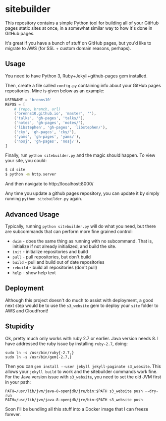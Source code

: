 sitebuilder
===========

This repository contains a simple Python tool for building all of your GitHub
pages static sites at once, in a somewhat similar way to how it's done in GitHub
pages.

It's great if you have a bunch of stuff on GitHub pages, but you'd like to
migrate to AWS (for SSL + custom domain reasons, perhaps).

Usage
-----

You need to have Python 3, Ruby+Jekyll+github-pages gem installed.

Then, create a file called `config.py` containing info about your GitHub pages
repositories.  Mine is given below as an example:

```python
USERNAME = 'brenns10'
REPOS = [
    # (repo, branch, url)
    ('brenns10.github.io', 'master', ''),
    ('talks', 'gh-pages', 'talks/'),
    ('notes', 'gh-pages', 'notes/'),
    ('libstephen', 'gh-pages', 'libstephen/'),
    ('cky', 'gh-pages', 'cky/'),
    ('yams', 'gh-pages', 'yams/'),
    ('nosj', 'gh-pages', 'nosj/'),
]
```

Finally, run `python sitebuilder.py` and the magic should happen. To view your
site, you could:

```bash
$ cd site
$ python -m http.server
```

And then navigate to http://localhost:8000/

Any time you update a github pages repository, you can update it by simply
running `python sitebuilder.py` again.

Advanced Usage
--------------

Typically, running `python sitebuilder.py` will do what you need, but there are
subcommands that can perform more fine grained control:

- `dwim` - does the same thing as running with no subcommand. That is,
  initialize if not already initialized, and build the site.
- `init` - initialize repositories and build
- `pull` - pull repositories, but don't build
- `build` - pull and build out of date repositories
- `rebuild` - build all repositories (don't pull)
- `help` - show help text

Deployment
----------

Although this project doesn't do much to assist with deployment, a good next
step would be to use the `s3_website` gem to deploy your `site` folder to AWS
and Cloudfront!

Stupidity
---------

Ok, pretty much only works with ruby 2.7 or earlier. Java version needs 8. I
have addressed the ruby issue by installing `ruby-2.7`, doing:

    sudo ln -s /usr/bin/ruby{-2.7,}
    sudo ln -s /usr/bin/gem{-2.7,}

Then you can `gem install --user jekyll jekyll-paginate s3_website`. This allows
your `jekyll build` to work and the sitebuilder commands work fine. For the
Java version issue with `s3_website`, you need to set the old JVM first in your
path:

    PATH=/usr/lib/jvm/java-8-openjdk/jre/bin:$PATH s3_website push --dry-run
    PATH=/usr/lib/jvm/java-8-openjdk/jre/bin:$PATH s3_website push

Soon I'll be bundling all this stuff into a Docker image that I can freeze
forever.
